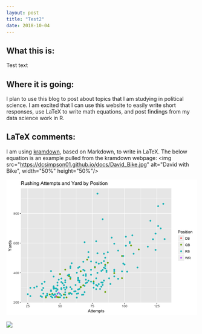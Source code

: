 ```yaml
---
layout: post
title: "Test2"
date: 2018-10-04
---
```

## What this is:
Test text

## Where it is going:
I plan to use this blog to post about topics that I am studying in political science. I am excited that I can use this website to easily write short responses, use LaTeX to write math equations, and post findings from my data science work in R.

## LaTeX comments:
I am using [kramdown](https://kramdown.gettalong.org/syntax.html#math-blocks), based on Markdown, to write in LaTeX. The below equation is an example pulled from the kramdown webpage:
	<img src="https://dcsimpson01.github.io/docs/David_Bike.jpg" alt="David with Bike", width="50%" height="50%"/> 

![](2018-10-11-RushingYards_files/graphs-1.png)<!-- -->

![](dcsimpson01.github.io/_posts/2018-10-11-RushingYards_files/graphs-1.png)
